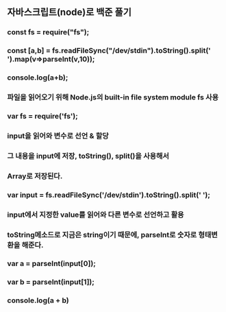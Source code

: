 ## 자바스크립트(node)로 백준 풀기
### const fs = require("fs");
### const [a,b] = fs.readFileSync("/dev/stdin").toString().split(' ').map(v=>parseInt(v,10));
### console.log(a+b);
###
###
### 파일을 읽어오기 위해 Node.js의 built-in file system module fs 사용
### var fs = require('fs'); 
### 
### input을 읽어와 변수로 선언 & 할당
### 그 내용을 input에 저장, toString(), split()을 사용해서
### Array로 저장된다.
### var input = fs.readFileSync('/dev/stdin').toString().split(' ');
### 
### input에서 지정한 value를 읽어와 다른 변수로 선언하고 활용
### toString메소드로 지금은 string이기 때문에, parseInt로 숫자로 형태변환을 해준다.
### var a = parseInt(input[0]);
### var b = parseInt(input[1]);
### 
### console.log(a + b)
